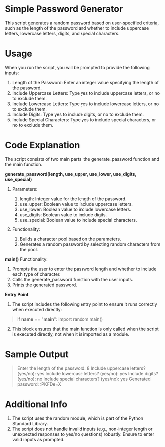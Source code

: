 # Simple Password Generator
This script generates a random password based on user-specified criteria, such as the length of the password and whether to include uppercase letters, lowercase letters, digits, and special characters.

# Usage
When you run the script, you will be prompted to provide the following inputs:
1. Length of the Password: Enter an integer value specifying the length of the password.
2. Include Uppercase Letters: Type yes to include uppercase letters, or no to exclude them.
3. Include Lowercase Letters: Type yes to include lowercase letters, or no to exclude them.
4. Include Digits: Type yes to include digits, or no to exclude them.
5. Include Special Characters: Type yes to include special characters, or no to exclude them.

# Code Explanation
The script consists of two main parts: the generate_password function and the main function.

**generate_password(length, use_upper, use_lower, use_digits, use_special)**

1. Parameters:
   1. length: Integer value for the length of the password.
   2. use_upper: Boolean value to include uppercase letters.
   3. use_lower: Boolean value to include lowercase letters.
   4. use_digits: Boolean value to include digits.
   5. use_special: Boolean value to include special characters.

2. Functionality:
   1. Builds a character pool based on the parameters.
   2. Generates a random password by selecting random characters from the pool.

**main()**
Functionality:
 1. Prompts the user to enter the password length and whether to include each type of character.
 2. Calls the generate_password function with the user inputs.
 3. Prints the generated password.

**Entry Point**
1. The script includes the following entry point to ensure it runs correctly when executed directly:
> if __name__ == "__main__":
>    import random
>    main()
2. This block ensures that the main function is only called when the script is executed directly, not when it is imported as a module.

# Sample Output
> Enter the length of the password:
8
Include uppercase letters? (yes/no):
yes
Include lowercase letters? (yes/no):
yes
Include digits? (yes/no):
no
Include special characters? (yes/no):
yes
Generated password: :PKFDe=X

# Additional Info
1. The script uses the random module, which is part of the Python Standard Library.
2. The script does not handle invalid inputs (e.g., non-integer length or unexpected responses to yes/no questions) robustly. Ensure to enter valid inputs as prompted.

